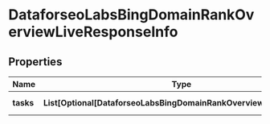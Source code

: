 # DataforseoLabsBingDomainRankOverviewLiveResponseInfo


## Properties

| Name | Type | Description | Notes |
|------------ | ------------- | ------------- | -------------|
**tasks** | **List[Optional[DataforseoLabsBingDomainRankOverviewLiveTaskInfo]]** | array of tasks |[optional]|